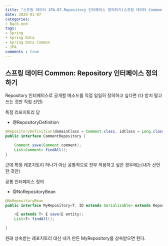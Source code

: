 ```yaml
---
title: "스프링 데이터 JPA-07.Repository 인터페이스 정의하기(스프링 데이터 Common)"
date: 2020-01-07
categories: 
- Back-end
tags:
- Spring 
- Spring Data
- Spring Data Common
- JPA
comments : true
---
```


## 스프링 데이터 Common: Repository 인터페이스 정의하기
Repository 인터페이스로 공개할 메소드를 직접 일일히 정의하고 싶다면 (다 받지 말고 쓰는 것만 직접 선언)

특정 리포지토리 당
- @RepositoryDefinition

~~~java
@RepositoryDefinition(domainClass = Comment.class, idClass = Long.class)
public interface CommentRepository {

    Comment save(Comment comment);
    List<Comment> findAll();    
}
~~~

근데 특정 레포지토리 하나가 아닌 공통적으로 전부 적용하고 싶은 경우에는(내가 선언한 것만)

공통 인터페이스 정의
- @NoRepositoryBean

~~~java
@NoRepositoryBean
public interface MyRepository<T, ID extends Serializable> extends Repository<T, ID> {

    <E extends T> E save(E entity);
    List<T> findAll();

}
~~~

원래 상속받는 레포지토리 대신 내가 만든 MyRepository를 상속받으면 된다.


